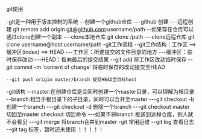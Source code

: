 git使用



-git是一种用于版本控制的系统
    --创建一个github仓库
        ---github 创建
        ---远程创建 git remote add origin git@github.com:username/path
    --如果存在仓库可以通过clone创建一个副本
        ---clone本地仓库 git clone /path
        ---clone远程仓库 git clone username@host:username/path
-git工作流程
    --git工作结构：工作区 ==> 缓冲区(index) ==> HEAD
        ---工作区：所要提交的文件目录的地方
        ---缓冲区：临时保存改动
        ---HEAD：指向最后的提交结果
    --git add <filename> 将工作区改动临时保存
    --git commit -m 'content of change' 将临时保存的改动提交至HEAD
    
    --git push origin master/branch 提交HEAD至目标host

-git结构
    --master:在创建仓库是会同时创建一个master目录，可以理解为根目录
    --branch:相当于根目录下的子目录，同时可以合并至master
        ---git checkout -b <filename> 创建一个branch
        ---git checkout -d <filename> 删除一个branch
        ---git checkout master 切回至master checkout 切回命令
        ---如果不将branch 推送到远程仓库，别人就不会看见
        ---git merge<branch> 将branch合并到master
-git 常用运维
    --git log 查看日志
    --git tag 标签，暂时还未使用  ！！！！！
    
